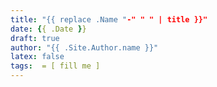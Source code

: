 ```yaml
---
title: "{{ replace .Name "-" " " | title }}"
date: {{ .Date }}
draft: true
author: "{{ .Site.Author.name }}"
latex: false
tags:  = [ fill me ]
---
```


